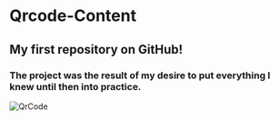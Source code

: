 # Qrcode-Content
## My first repository on GitHub!
### The project was the result of my desire to put everything I knew until then into practice.
![QrCode](https://user-images.githubusercontent.com/125315391/225133107-af1bf2e9-8d72-48c3-845f-9d85471edca1.png)
